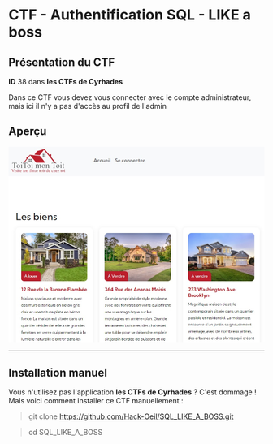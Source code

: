 # CTF - Authentification SQL - LIKE a boss

## Présentation du CTF 
**ID** 38 dans **les CTFs de Cyrhades**

Dans ce CTF vous devez vous connecter avec le compte administrateur, mais ici il n'y a pas d'accès au profil de l'admin


## Aperçu
![infos/capture.jpg](infos/capture.jpg)



-----------

## Installation manuel
Vous n'utilisez pas l'application **les CTFs de Cyrhades** ? C'est dommage !
Mais voici comment installer ce CTF manuellement :

> git clone https://github.com/Hack-Oeil/SQL_LIKE_A_BOSS.git

> cd SQL_LIKE_A_BOSS
